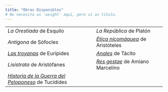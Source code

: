 ```yaml
---
title: "Obras Disponibles"
# No necesita un 'weight' aquí, pero sí un título.
---
```

| | | |
| :--- | :--- | :--- |
| _La Orestíada_ de Esquilo | _La República_ de Platón | |
| _Antígona_ de Sófocles | [_Ética nicomáquea_](etica-nicomaquea) de Aristóteles | |
| [_Las troyanas_](troyanas-euripides) de Eurípides | [_Anales_](anales-de-tacito/) de Tácito | |
| _Lisístrata_ de Aristófanes | [_Res gestae_](res-gestae) de Amiano Marcelino | |
| [_Historia de la Guerra del Peloponeso_](guerra-del-peloponeso/) de Tucídides | | |